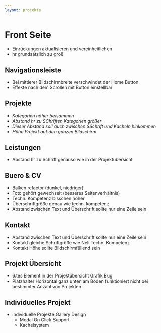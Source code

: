 ```yaml
---
layout: projekte
---
```


# Front Seite

* Einrückungen aktualisieren und vereinheitlichen
* hr grundsätzlich zu groß

## Navigationsleiste

* Bei mittlerer Bildschirmbreite verschwindet der Home Button
* Effekte nach dem Scrollen mit Button einstellbar

## Projekte

* _Kategorien näher beisammen_
* _Abstand hr zu SChriften Kategorien größer_
* _Dieser Abstand soll auch zwischen SSchrift und Kacheln hinkommen_
* _Höhe Projekt auf den ganzen Bildschirm_

## Leistungen

* Abstand hr zu Schrift genauso wie in der Projektübersicht

## Buero & CV

* Balken refactor (dunkel, niedriger)
* Foto gehört gewechselt (besseres Seitenverhältnis)
* Techn. Kompetenz bisschen höher
* Überschriftgröße genau wie techn. kompetenz
* Abstand zwischen Text und Überschrift sollte nur eine Zeile sein

## Kontakt

* Abstand zwischen Text und Überschrift sollte nur eine Zeile sein
* Kontakt gleiche Schriftgröße wie Neli Techn. Kompetenz
* Kontakt Höhe sollte Bildschirmfüllend sein

## Projekt Übersicht

* 6.tes Element in der Projektübersicht Grafik Bug
* Platzhalter Horizontal ganz unten am Boden funktioniert nicht bei bestimmter Anzahl von Projekten

## Individuelles Projekt

* individuelle Projekte Gallery Design
  * Modal On Click Support
  * Kachelsystem
